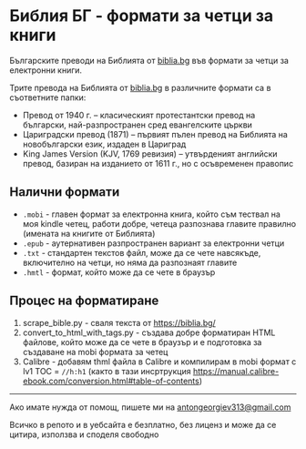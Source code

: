 # Библия БГ - формати за четци за книги
Българските преводи на Библията от [biblia.bg](https://biblia.bg/) във формати за четци за електронни книги.

Трите превода на Библията от [biblia.bg](https://biblia.bg/) в различните формати са в съответните папки:
- Превод от 1940 г. – класическият протестантски превод на български, най-разпространен сред евангелските църкви
- Цариградски превод (1871) – първият пълен превод на Библията на новобългарски език, издаден в Цариград
- King James Version (KJV, 1769 ревизия) – утвърденият английски превод, базиран на изданието от 1611 г., но с осъвременен правопис


## Налични формати
- `.mobi` - главен формат за електронна книга, който съм тествал на моя kindle четец, работи добре, четеца разпознава главите правилно (имената на книгите от Библията)
- `.epub` - аутернативен разпространен вариант за електронни четци
- `.txt` - стандартен текстов файл, може да се чете навсякъде, включително на четци, но няма да разпознаят главите
- `.hmtl` - формат, който може да се чете в браузър


## Процес на форматиране
1. scrape_bible.py - сваля текста от https://biblia.bg/
2. convert_to_html_with_tags.py - създава добре форматиран HTML файлове, който може да се чете в браузър и е подготовка за създаване на mobi формата за четец
3. Calibre - добавям thml файла в Calibre и компилирам в mobi формат с lv1 TOC = `//h:h1` (както в тази инсртрукция https://manual.calibre-ebook.com/conversion.html#table-of-contents)


---

Ако имате нужда от помощ, пишете ми на antongeorgiev313@gmail.com

Всичко в репото и в уебсайта е безплатно, без лиценз и може да се цитира, използва и споделя свободно